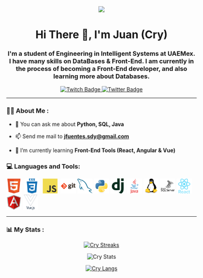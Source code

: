 <div id="header" align="center">
    <img src="https://gfycat.com/ifr/OptimisticUnevenAngelfish" width="200" />
    <h1 align="center">Hi There 👋, I'm Juan (Cry)</h1>
    <h3 align="center">I'm a student of Engineering in Intelligent Systems at UAEMex. 
    I have many skills on DataBases & Front-End. 
    I am currently in the process of becoming a Front-End developer, and also learning more about Databases.</h3>
</div>
 
<div id="badges" align="center">
    <a href="https://www.twitch.tv/cryiwnl_">
         <img src="https://img.shields.io/twitch/status/cryiwnl_?style=social" alt="Twitch Badge" />
    </a>
    <a href="https://twitter.com/somedieyoungcry">
         <img src="https://img.shields.io/twitter/follow/sdycry?style=social" alt="Twitter Badge" />
    </a>
</div>

---

### 👨‍💻 About Me :

- 💬 You can ask me about **Python, SQL, Java**

- 📫 Send me mail to **jfuentes.sdy@gmail.com**

- 🌱 I’m currently learning **Front-End Tools (React, Angular & Vue)**

<div align="left">
    <h3>💻 Languages and Tools:</h3>
    <div>
        <img src="https://github.com/devicons/devicon/blob/master/icons/html5/html5-original.svg" title="HTML5" alt="HTML" width="40" height="40"/>&nbsp;
        <img src="https://github.com/devicons/devicon/blob/master/icons/css3/css3-plain-wordmark.svg"  title="CSS3" alt="CSS" width="40" height="40"/>&nbsp;
        <img src="https://github.com/devicons/devicon/blob/master/icons/javascript/javascript-original.svg" title="JavaScript" alt="JavaScript" width="40" height="40"/>&nbsp;
        <img src="https://github.com/devicons/devicon/blob/master/icons/git/git-original-wordmark.svg" title="Git" **alt="Git" width="40" height="40"/>
        <img src="https://github.com/devicons/devicon/blob/master/icons/mysql/mysql-plain.svg" title="MYSQL" **alt="MYSQL" width="40" height="40"/>
        <img src="https://github.com/devicons/devicon/blob/master/icons/python/python-original.svg" title="PYTHON" **alt="PYTHON" width="40" height="40"/>
        <img src="https://github.com/devicons/devicon/blob/master/icons/django/django-plain.svg" title="DJANGO" **alt="DJANGO" width="40" height="40"/>
        <img src="https://github.com/devicons/devicon/blob/master/icons/java/java-original-wordmark.svg" title="JAVA" **alt="JAVA" width="40" height="40"/>
        <img src="https://github.com/devicons/devicon/blob/master/icons/linux/linux-original.svg" title="LINUX" **alt="LINUX" width="40" height="40"/>
        <img src="https://github.com/devicons/devicon/blob/master/icons/microsoftsqlserver/microsoftsqlserver-plain-wordmark.svg" title="SQLSERVER" **alt="SQLSERVER" width="40" height="40"/>
        <img src="https://github.com/devicons/devicon/blob/master/icons/react/react-original-wordmark.svg" title="REACT" **alt="REACT" width="40" height="40"/>
        <img src="https://github.com/devicons/devicon/blob/master/icons/angularjs/angularjs-original.svg" title="ANGULAR" **alt="ANGULAR" width="40" height="40"/>
        <img src="https://github.com/devicons/devicon/blob/master/icons/vuejs/vuejs-line-wordmark.svg" title="VUEJS" **alt="VUEJS" width="40" height="40"/>
      </div>
</div>

---

### 📊 My Stats :
<div id="stats" align="center">
    
[![Cry Streaks](https://github-readme-streak-stats.herokuapp.com?user=somedieyoungcry&theme=modern-lilac2&hide_border=true)](https://git.io/streak-stats)

![Cry Stats](https://github-readme-stats.vercel.app/api?username=somedieyoungcry&show_icons=true&theme=dark)

[![Cry Langs](https://github-readme-stats.vercel.app/api/top-langs/?username=somedieyoungcry&layout=compact)](https://github.com/somedieyoungcry/github-readme-stats)
</div>
